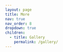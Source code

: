 ```yaml
---
layout: page
title: More
nav: true
nav_order: 8
dropdown: true
children:
  - title: Gallery
    permalink: /gallery/
---
```

